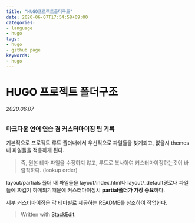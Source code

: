 ```yaml
---
title: "HUGO프로젝트폴더구조"
date: 2020-06-07T17:54:58+09:00
categories:
- language
- hugo
tags:
- hugo
- github page
keywords:
- hugo
---
```


# HUGO 프로젝트 폴더구조   



###### 2020.06.07   

### 마크다운 언어 연습 겸 커스터마이징 팁 기록   

기본적으로 프로젝트 루트 폴더내에서 우선적으로 파일들을 찾게되고, 없을시 themes내 파일들을 적용하게 된다.    

> 즉, 원본 테마 파일을 수정하지 않고, 루트로 복사하여 커스터마이징하는것이 바람직하다. (lookup order)   

layout/partials 폴더 내 파일들을 layout/index.html나 layout/_default경로내 파일들에 짜깁기 하게되기때문에 커스터마이징시 **partial폴더가 가장 중요**하다.   

세부 커스터마이징은 각 테마별로 제공하는 README를 참조하여 작업한다.   


> Written with [StackEdit](https://stackedit.io/).